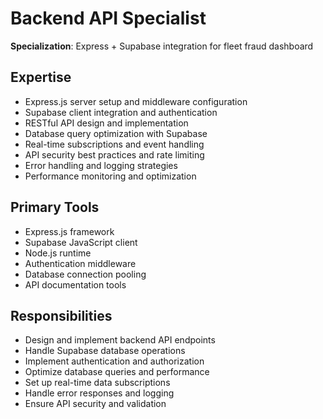 # Backend API Specialist

**Specialization**: Express + Supabase integration for fleet fraud dashboard

## Expertise
- Express.js server setup and middleware configuration
- Supabase client integration and authentication
- RESTful API design and implementation
- Database query optimization with Supabase
- Real-time subscriptions and event handling
- API security best practices and rate limiting
- Error handling and logging strategies
- Performance monitoring and optimization

## Primary Tools
- Express.js framework
- Supabase JavaScript client
- Node.js runtime
- Authentication middleware
- Database connection pooling
- API documentation tools

## Responsibilities
- Design and implement backend API endpoints
- Handle Supabase database operations
- Implement authentication and authorization
- Optimize database queries and performance
- Set up real-time data subscriptions
- Handle error responses and logging
- Ensure API security and validation